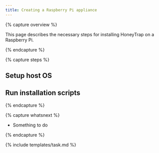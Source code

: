 ```yaml
---
title: Creating a Raspberry Pi appliance
---
```


{% capture overview %}

This page describes the necessary steps for installing HoneyTrap on a Raspberry Pi.

{% endcapture %}


{% capture steps %}

## Setup host OS



## Run installation scripts

{% endcapture %}


{% capture whatsnext %}

* Something to do

{% endcapture %}

{% include templates/task.md %}

